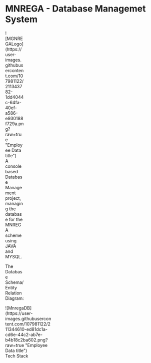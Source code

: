 # MNREGA - Database Managemet System
<div style="width:60px ; height:60px">
![MGNREGALogo](https://user-images.githubusercontent.com/107981122/211343782-1dd4044c-64fa-40ef-a586-e930188f729a.png?raw=true "Employee Data title")
<div>
A console based Database Management project, managing the database for the MNREGA scheme using JAVA and MYSQL.

The Database Schema/ Entity Relation Diagram:
 <div style="width:150px ; height:80px">
![MnregaDB](https://user-images.githubusercontent.com/107981122/211344610-ed81dc1a-cd6e-44c2-ab7e-b4b18c2ba602.png?raw=true "Employee Data title")
<div>
Tech Stack
